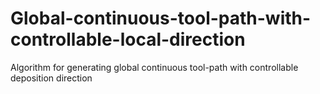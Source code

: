# Global-continuous-tool-path-with-controllable-local-direction
Algorithm for generating global continuous tool-path with controllable deposition direction
